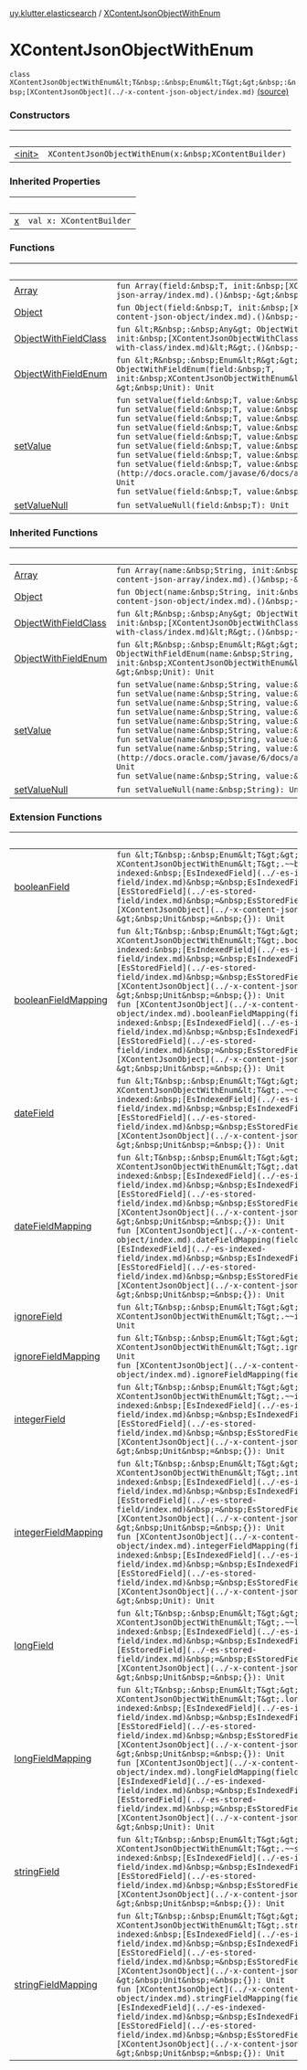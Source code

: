 [uy.klutter.elasticsearch](../index.md) / [XContentJsonObjectWithEnum](.)


# XContentJsonObjectWithEnum
`class XContentJsonObjectWithEnum&lt;T&nbsp;:&nbsp;Enum&lt;T&gt;&gt;&nbsp;:&nbsp;[XContentJsonObject](../-x-content-json-object/index.md)` [(source)](https://github.com/kohesive/klutter/blob/master/elasticsearch-jdk7/src/main/kotlin/uy/klutter/elasticsearch/XContent.kt#L8)



### Constructors

|&nbsp;|&nbsp;|
|---|---|
| [&lt;init&gt;](-init-.md) | `XContentJsonObjectWithEnum(x:&nbsp;XContentBuilder)` |

### Inherited Properties

|&nbsp;|&nbsp;|
|---|---|
| [x](../-x-content-json-object/x.md) | `val x: XContentBuilder` |

### Functions

|&nbsp;|&nbsp;|
|---|---|
| [Array](-array.md) | `fun Array(field:&nbsp;T, init:&nbsp;[XContentJsonArray](../-x-content-json-array/index.md).()&nbsp;-&gt;&nbsp;Unit): Unit` |
| [Object](-object.md) | `fun Object(field:&nbsp;T, init:&nbsp;[XContentJsonObject](../-x-content-json-object/index.md).()&nbsp;-&gt;&nbsp;Unit): Unit` |
| [ObjectWithFieldClass](-object-with-field-class.md) | `fun &lt;R&nbsp;:&nbsp;Any&gt; ObjectWithFieldClass(field:&nbsp;T, init:&nbsp;[XContentJsonObjectWithClass](../-x-content-json-object-with-class/index.md)&lt;R&gt;.()&nbsp;-&gt;&nbsp;Unit): Unit` |
| [ObjectWithFieldEnum](-object-with-field-enum.md) | `fun &lt;R&nbsp;:&nbsp;Enum&lt;R&gt;&gt; ObjectWithFieldEnum(field:&nbsp;T, init:&nbsp;XContentJsonObjectWithEnum&lt;R&gt;.()&nbsp;-&gt;&nbsp;Unit): Unit` |
| [setValue](set-value.md) | `fun setValue(field:&nbsp;T, value:&nbsp;String): Unit`<br/>`fun setValue(field:&nbsp;T, value:&nbsp;Long): Unit`<br/>`fun setValue(field:&nbsp;T, value:&nbsp;Int): Unit`<br/>`fun setValue(field:&nbsp;T, value:&nbsp;Short): Unit`<br/>`fun setValue(field:&nbsp;T, value:&nbsp;Byte): Unit`<br/>`fun setValue(field:&nbsp;T, value:&nbsp;Double): Unit`<br/>`fun setValue(field:&nbsp;T, value:&nbsp;Float): Unit`<br/>`fun setValue(field:&nbsp;T, value:&nbsp;[BigDecimal](http://docs.oracle.com/javase/6/docs/api/java/math/BigDecimal.html)): Unit`<br/>`fun setValue(field:&nbsp;T, value:&nbsp;Boolean): Unit` |
| [setValueNull](set-value-null.md) | `fun setValueNull(field:&nbsp;T): Unit` |

### Inherited Functions

|&nbsp;|&nbsp;|
|---|---|
| [Array](../-x-content-json-object/-array.md) | `fun Array(name:&nbsp;String, init:&nbsp;[XContentJsonArray](../-x-content-json-array/index.md).()&nbsp;-&gt;&nbsp;Unit): Unit` |
| [Object](../-x-content-json-object/-object.md) | `fun Object(name:&nbsp;String, init:&nbsp;[XContentJsonObject](../-x-content-json-object/index.md).()&nbsp;-&gt;&nbsp;Unit): Unit` |
| [ObjectWithFieldClass](../-x-content-json-object/-object-with-field-class.md) | `fun &lt;R&nbsp;:&nbsp;Any&gt; ObjectWithFieldClass(name:&nbsp;String, init:&nbsp;[XContentJsonObjectWithClass](../-x-content-json-object-with-class/index.md)&lt;R&gt;.()&nbsp;-&gt;&nbsp;Unit): Unit` |
| [ObjectWithFieldEnum](../-x-content-json-object/-object-with-field-enum.md) | `fun &lt;R&nbsp;:&nbsp;Enum&lt;R&gt;&gt; ObjectWithFieldEnum(name:&nbsp;String, init:&nbsp;XContentJsonObjectWithEnum&lt;R&gt;.()&nbsp;-&gt;&nbsp;Unit): Unit` |
| [setValue](../-x-content-json-object/set-value.md) | `fun setValue(name:&nbsp;String, value:&nbsp;String): Unit`<br/>`fun setValue(name:&nbsp;String, value:&nbsp;Long): Unit`<br/>`fun setValue(name:&nbsp;String, value:&nbsp;Int): Unit`<br/>`fun setValue(name:&nbsp;String, value:&nbsp;Short): Unit`<br/>`fun setValue(name:&nbsp;String, value:&nbsp;Byte): Unit`<br/>`fun setValue(name:&nbsp;String, value:&nbsp;Double): Unit`<br/>`fun setValue(name:&nbsp;String, value:&nbsp;Float): Unit`<br/>`fun setValue(name:&nbsp;String, value:&nbsp;[BigDecimal](http://docs.oracle.com/javase/6/docs/api/java/math/BigDecimal.html)): Unit`<br/>`fun setValue(name:&nbsp;String, value:&nbsp;Boolean): Unit` |
| [setValueNull](../-x-content-json-object/set-value-null.md) | `fun setValueNull(name:&nbsp;String): Unit` |

### Extension Functions

|&nbsp;|&nbsp;|
|---|---|
| [booleanField](../boolean-field.md) | `fun &lt;T&nbsp;:&nbsp;Enum&lt;T&gt;&gt; XContentJsonObjectWithEnum&lt;T&gt;.~~booleanField~~(field:&nbsp;T, indexed:&nbsp;[EsIndexedField](../-es-indexed-field/index.md)&nbsp;=&nbsp;EsIndexedField.NOT_ANALYZED, stored:&nbsp;[EsStoredField](../-es-stored-field/index.md)&nbsp;=&nbsp;EsStoredField.NOT_STORED, init:&nbsp;[XContentJsonObject](../-x-content-json-object/index.md).()&nbsp;-&gt;&nbsp;Unit&nbsp;=&nbsp;{}): Unit` |
| [booleanFieldMapping](../boolean-field-mapping.md) | `fun &lt;T&nbsp;:&nbsp;Enum&lt;T&gt;&gt; XContentJsonObjectWithEnum&lt;T&gt;.booleanFieldMapping(field:&nbsp;T, indexed:&nbsp;[EsIndexedField](../-es-indexed-field/index.md)&nbsp;=&nbsp;EsIndexedField.NOT_ANALYZED, stored:&nbsp;[EsStoredField](../-es-stored-field/index.md)&nbsp;=&nbsp;EsStoredField.NOT_STORED, init:&nbsp;[XContentJsonObject](../-x-content-json-object/index.md).()&nbsp;-&gt;&nbsp;Unit&nbsp;=&nbsp;{}): Unit`<br/>`fun [XContentJsonObject](../-x-content-json-object/index.md).booleanFieldMapping(field:&nbsp;String, indexed:&nbsp;[EsIndexedField](../-es-indexed-field/index.md)&nbsp;=&nbsp;EsIndexedField.NOT_ANALYZED, stored:&nbsp;[EsStoredField](../-es-stored-field/index.md)&nbsp;=&nbsp;EsStoredField.NOT_STORED, init:&nbsp;[XContentJsonObject](../-x-content-json-object/index.md).()&nbsp;-&gt;&nbsp;Unit&nbsp;=&nbsp;{}): Unit` |
| [dateField](../date-field.md) | `fun &lt;T&nbsp;:&nbsp;Enum&lt;T&gt;&gt; XContentJsonObjectWithEnum&lt;T&gt;.~~dateField~~(field:&nbsp;T, indexed:&nbsp;[EsIndexedField](../-es-indexed-field/index.md)&nbsp;=&nbsp;EsIndexedField.NOT_ANALYZED, stored:&nbsp;[EsStoredField](../-es-stored-field/index.md)&nbsp;=&nbsp;EsStoredField.NOT_STORED, init:&nbsp;[XContentJsonObject](../-x-content-json-object/index.md).()&nbsp;-&gt;&nbsp;Unit&nbsp;=&nbsp;{}): Unit` |
| [dateFieldMapping](../date-field-mapping.md) | `fun &lt;T&nbsp;:&nbsp;Enum&lt;T&gt;&gt; XContentJsonObjectWithEnum&lt;T&gt;.dateFieldMapping(field:&nbsp;T, indexed:&nbsp;[EsIndexedField](../-es-indexed-field/index.md)&nbsp;=&nbsp;EsIndexedField.NOT_ANALYZED, stored:&nbsp;[EsStoredField](../-es-stored-field/index.md)&nbsp;=&nbsp;EsStoredField.NOT_STORED, init:&nbsp;[XContentJsonObject](../-x-content-json-object/index.md).()&nbsp;-&gt;&nbsp;Unit&nbsp;=&nbsp;{}): Unit`<br/>`fun [XContentJsonObject](../-x-content-json-object/index.md).dateFieldMapping(field:&nbsp;String, indexed:&nbsp;[EsIndexedField](../-es-indexed-field/index.md)&nbsp;=&nbsp;EsIndexedField.NOT_ANALYZED, stored:&nbsp;[EsStoredField](../-es-stored-field/index.md)&nbsp;=&nbsp;EsStoredField.NOT_STORED, init:&nbsp;[XContentJsonObject](../-x-content-json-object/index.md).()&nbsp;-&gt;&nbsp;Unit&nbsp;=&nbsp;{}): Unit` |
| [ignoreField](../ignore-field.md) | `fun &lt;T&nbsp;:&nbsp;Enum&lt;T&gt;&gt; XContentJsonObjectWithEnum&lt;T&gt;.~~ignoreField~~(field:&nbsp;T): Unit` |
| [ignoreFieldMapping](../ignore-field-mapping.md) | `fun &lt;T&nbsp;:&nbsp;Enum&lt;T&gt;&gt; XContentJsonObjectWithEnum&lt;T&gt;.ignoreFieldMapping(field:&nbsp;T): Unit`<br/>`fun [XContentJsonObject](../-x-content-json-object/index.md).ignoreFieldMapping(field:&nbsp;String): Unit` |
| [integerField](../integer-field.md) | `fun &lt;T&nbsp;:&nbsp;Enum&lt;T&gt;&gt; XContentJsonObjectWithEnum&lt;T&gt;.~~integerField~~(field:&nbsp;T, indexed:&nbsp;[EsIndexedField](../-es-indexed-field/index.md)&nbsp;=&nbsp;EsIndexedField.NOT_ANALYZED, stored:&nbsp;[EsStoredField](../-es-stored-field/index.md)&nbsp;=&nbsp;EsStoredField.NOT_STORED, init:&nbsp;[XContentJsonObject](../-x-content-json-object/index.md).()&nbsp;-&gt;&nbsp;Unit&nbsp;=&nbsp;{}): Unit` |
| [integerFieldMapping](../integer-field-mapping.md) | `fun &lt;T&nbsp;:&nbsp;Enum&lt;T&gt;&gt; XContentJsonObjectWithEnum&lt;T&gt;.integerFieldMapping(field:&nbsp;T, indexed:&nbsp;[EsIndexedField](../-es-indexed-field/index.md)&nbsp;=&nbsp;EsIndexedField.NOT_ANALYZED, stored:&nbsp;[EsStoredField](../-es-stored-field/index.md)&nbsp;=&nbsp;EsStoredField.NOT_STORED, init:&nbsp;[XContentJsonObject](../-x-content-json-object/index.md).()&nbsp;-&gt;&nbsp;Unit&nbsp;=&nbsp;{}): Unit`<br/>`fun [XContentJsonObject](../-x-content-json-object/index.md).integerFieldMapping(field:&nbsp;String, indexed:&nbsp;[EsIndexedField](../-es-indexed-field/index.md)&nbsp;=&nbsp;EsIndexedField.NOT_ANALYZED, stored:&nbsp;[EsStoredField](../-es-stored-field/index.md)&nbsp;=&nbsp;EsStoredField.NOT_STORED, init:&nbsp;[XContentJsonObject](../-x-content-json-object/index.md).()&nbsp;-&gt;&nbsp;Unit): Unit` |
| [longField](../long-field.md) | `fun &lt;T&nbsp;:&nbsp;Enum&lt;T&gt;&gt; XContentJsonObjectWithEnum&lt;T&gt;.~~longField~~(field:&nbsp;T, indexed:&nbsp;[EsIndexedField](../-es-indexed-field/index.md)&nbsp;=&nbsp;EsIndexedField.NOT_ANALYZED, stored:&nbsp;[EsStoredField](../-es-stored-field/index.md)&nbsp;=&nbsp;EsStoredField.NOT_STORED, init:&nbsp;[XContentJsonObject](../-x-content-json-object/index.md).()&nbsp;-&gt;&nbsp;Unit&nbsp;=&nbsp;{}): Unit` |
| [longFieldMapping](../long-field-mapping.md) | `fun &lt;T&nbsp;:&nbsp;Enum&lt;T&gt;&gt; XContentJsonObjectWithEnum&lt;T&gt;.longFieldMapping(field:&nbsp;T, indexed:&nbsp;[EsIndexedField](../-es-indexed-field/index.md)&nbsp;=&nbsp;EsIndexedField.NOT_ANALYZED, stored:&nbsp;[EsStoredField](../-es-stored-field/index.md)&nbsp;=&nbsp;EsStoredField.NOT_STORED, init:&nbsp;[XContentJsonObject](../-x-content-json-object/index.md).()&nbsp;-&gt;&nbsp;Unit&nbsp;=&nbsp;{}): Unit`<br/>`fun [XContentJsonObject](../-x-content-json-object/index.md).longFieldMapping(field:&nbsp;String, indexed:&nbsp;[EsIndexedField](../-es-indexed-field/index.md)&nbsp;=&nbsp;EsIndexedField.NOT_ANALYZED, stored:&nbsp;[EsStoredField](../-es-stored-field/index.md)&nbsp;=&nbsp;EsStoredField.NOT_STORED, init:&nbsp;[XContentJsonObject](../-x-content-json-object/index.md).()&nbsp;-&gt;&nbsp;Unit): Unit` |
| [stringField](../string-field.md) | `fun &lt;T&nbsp;:&nbsp;Enum&lt;T&gt;&gt; XContentJsonObjectWithEnum&lt;T&gt;.~~stringField~~(field:&nbsp;T, indexed:&nbsp;[EsIndexedField](../-es-indexed-field/index.md)&nbsp;=&nbsp;EsIndexedField.NOT_ANALYZED, stored:&nbsp;[EsStoredField](../-es-stored-field/index.md)&nbsp;=&nbsp;EsStoredField.NOT_STORED, init:&nbsp;[XContentJsonObject](../-x-content-json-object/index.md).()&nbsp;-&gt;&nbsp;Unit&nbsp;=&nbsp;{}): Unit` |
| [stringFieldMapping](../string-field-mapping.md) | `fun &lt;T&nbsp;:&nbsp;Enum&lt;T&gt;&gt; XContentJsonObjectWithEnum&lt;T&gt;.stringFieldMapping(field:&nbsp;T, indexed:&nbsp;[EsIndexedField](../-es-indexed-field/index.md)&nbsp;=&nbsp;EsIndexedField.NOT_ANALYZED, stored:&nbsp;[EsStoredField](../-es-stored-field/index.md)&nbsp;=&nbsp;EsStoredField.NOT_STORED, init:&nbsp;[XContentJsonObject](../-x-content-json-object/index.md).()&nbsp;-&gt;&nbsp;Unit&nbsp;=&nbsp;{}): Unit`<br/>`fun [XContentJsonObject](../-x-content-json-object/index.md).stringFieldMapping(field:&nbsp;String, indexed:&nbsp;[EsIndexedField](../-es-indexed-field/index.md)&nbsp;=&nbsp;EsIndexedField.NOT_ANALYZED, stored:&nbsp;[EsStoredField](../-es-stored-field/index.md)&nbsp;=&nbsp;EsStoredField.NOT_STORED, init:&nbsp;[XContentJsonObject](../-x-content-json-object/index.md).()&nbsp;-&gt;&nbsp;Unit&nbsp;=&nbsp;{}): Unit` |
